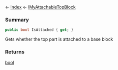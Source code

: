 ← [Index](Api-Index) ← [IMyAttachableTopBlock](Sandbox.ModAPI.Ingame.IMyAttachableTopBlock)

### Summary

```csharp
public bool IsAttached { get; }
```

Gets whether the top part is attached to a base block

### Returns

[bool](https://docs.microsoft.com/en-us/dotnet/api/system.boolean?view=netframework-4.6)

